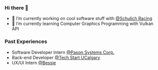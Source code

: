 ### Hi there 👋

- 🔭 I’m currently working on cool software stuff with [@Schulich Racing](https://github.com/Schulich-Racing)
- 🌱 I’m currently learning Computer Graphics Programming with Vulkan API

### Past Experiences

- Software Developer Intern [@Pason Systems Corp.](https://www.pason.com)
- Back-end Developer [@Tech Start UCalgary](https://github.com/techstartucalgary)
- UX/UI Intern [@Bessie](https://bessiebox.com)

<!--
**nuhashaikh/nuhashaikh** is a ✨ _special_ ✨ repository because its `README.md` (this file) appears on your GitHub profile.

Here are some ideas to get you started:

- 🔭 I’m currently working on ...
- 🌱 I’m currently learning ...
- 👯 I’m looking to collaborate on ...
- 🤔 I’m looking for help with ...
- 💬 Ask me about ...
- 📫 How to reach me: ...
- 😄 Pronouns: ...
- ⚡ Fun fact: ...
-->
